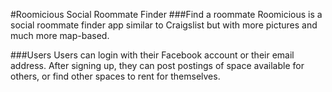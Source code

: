 #Roomicious Social Roommate Finder
###Find a roommate
Roomicious is a social roommate finder app similar to Craigslist but with more pictures and much more map-based.

###Users
Users can login with their Facebook account or their email address. After signing up, they can post postings of space available for others, or find other spaces to rent for themselves.